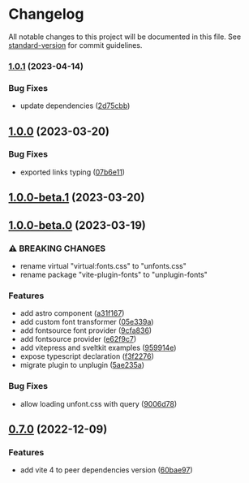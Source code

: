 # Changelog

All notable changes to this project will be documented in this file. See [standard-version](https://github.com/conventional-changelog/standard-version) for commit guidelines.

### [1.0.1](https://github.com/cssninjaStudio/unplugin-fonts/compare/v1.0.0...v1.0.1) (2023-04-14)


### Bug Fixes

* update dependencies ([2d75cbb](https://github.com/cssninjaStudio/unplugin-fonts/commit/2d75cbbface8a8ba5c4b2512da6995a54e850a92))

## [1.0.0](https://github.com/cssninjaStudio/unplugin-fonts/compare/v1.0.0-beta.1...v1.0.0) (2023-03-20)


### Bug Fixes

* exported links typing ([07b6e11](https://github.com/cssninjaStudio/unplugin-fonts/commit/07b6e113032506716f229cd46baa421c88a5598a))

## [1.0.0-beta.1](https://github.com/cssninjaStudio/unplugin-fonts/compare/v1.0.0-beta.0...v1.0.0-beta.1) (2023-03-20)

## [1.0.0-beta.0](https://github.com/cssninjaStudio/unplugin-fonts/compare/v0.7.0...v1.0.0-beta.0) (2023-03-19)


### ⚠ BREAKING CHANGES

- rename virtual "virtual:fonts.css" to "unfonts.css"
- rename package "vite-plugin-fonts" to "unplugin-fonts"

### Features

* add astro component ([a31f167](https://github.com/cssninjaStudio/unplugin-fonts/commit/a31f16765e685cdcc37960f001d0ef1822b22e75))
* add custom font transformer ([05e339a](https://github.com/cssninjaStudio/unplugin-fonts/commit/05e339aa026e469d01a14a2334c3cb1bda2ac432))
* add fontsource font provider ([9cfa836](https://github.com/cssninjaStudio/unplugin-fonts/commit/9cfa8362d253053488c07bd10f4b323d682370b5))
* add fontsource provider ([e62f9c7](https://github.com/cssninjaStudio/unplugin-fonts/commit/e62f9c76e6a21b7957a3c22497496e1d79971904))
* add vitepress and sveltkit examples ([959914e](https://github.com/cssninjaStudio/unplugin-fonts/commit/959914e6beb36af9d82ac8b50a654fb02c0c8960))
* expose typescript declaration ([f3f2276](https://github.com/cssninjaStudio/unplugin-fonts/commit/f3f22766e9a95dd9c1518b329aeaa1c217e515dd))
* migrate plugin to unplugin ([5ae235a](https://github.com/cssninjaStudio/unplugin-fonts/commit/5ae235ac8db5b571634961c8ac85d1a5d6d333b7))


### Bug Fixes

* allow loading unfont.css with query ([9006d78](https://github.com/cssninjaStudio/unplugin-fonts/commit/9006d7820607adf96de1c14ad842c234ad6eb9f7))

## [0.7.0](https://github.com/cssninjaStudio/unplugin-fonts/compare/v0.6.0...v0.7.0) (2022-12-09)


### Features

* add vite 4 to peer dependencies version ([60bae97](https://github.com/cssninjaStudio/unplugin-fonts/commit/60bae97fcad268c73009c9950f07ce05ed50b785))
